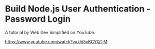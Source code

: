 # Build Node.js User Authentication - Password Login

A tutorial by Web Dev Simplified on YouTube.

https://www.youtube.com/watch?v=Ud5xKCYQTjM